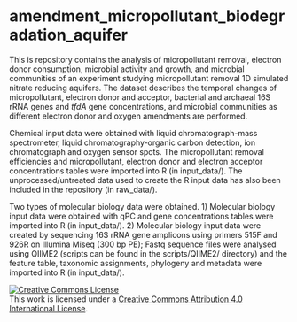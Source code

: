 # amendment_micropollutant_biodegradation_aquifer

This is repository contains the analysis of micropollutant removal, electron donor consumption, microbial activity and growth, and microbial communities of an experiment studying micropollutant removal 1D simulated nitrate reducing aquifers. The dataset describes the temporal changes of micropollutant, electron donor and acceptor, bacterial and archaeal 16S rRNA genes and *tfdA* gene concentrations, and microbial communities as different electron donor and oxygen amendments are performed.

Chemical input data were obtained with liquid chromatograph-mass spectrometer, liquid chromatography-organic carbon detection, ion chromatograph and oxygen sensor spots. The micropollutant removal efficiencies and micropollutant, electron donor and electron acceptor concentrations tables were imported into R (in input_data/). The unprocessed/untreated data used to create the R input data has also been included in the repository (in raw_data/).

Two types of molecular biology data were obtained. 1) Molecular biology input data were obtained with qPC and gene concentrations tables were imported into R (in input_data/). 2) Molecular biology input data were created by sequencing 16S rRNA gene amplicons using primers 515F and 926R on Illumina Miseq (300 bp PE); Fastq sequence files were analysed using QIIME2 (scripts can be found in the scripts/QIIME2/ directory) and the feature table, taxonomic assignments, phylogeny and metadata were imported into R (in input_data/).

<a rel="license" href="http://creativecommons.org/licenses/by/4.0/"><img alt="Creative Commons License" style="border-width:0" src="https://i.creativecommons.org/l/by/4.0/88x31.png" /></a><br />This work is licensed under a <a rel="license" href="http://creativecommons.org/licenses/by/4.0/">Creative Commons Attribution 4.0 International License</a>.